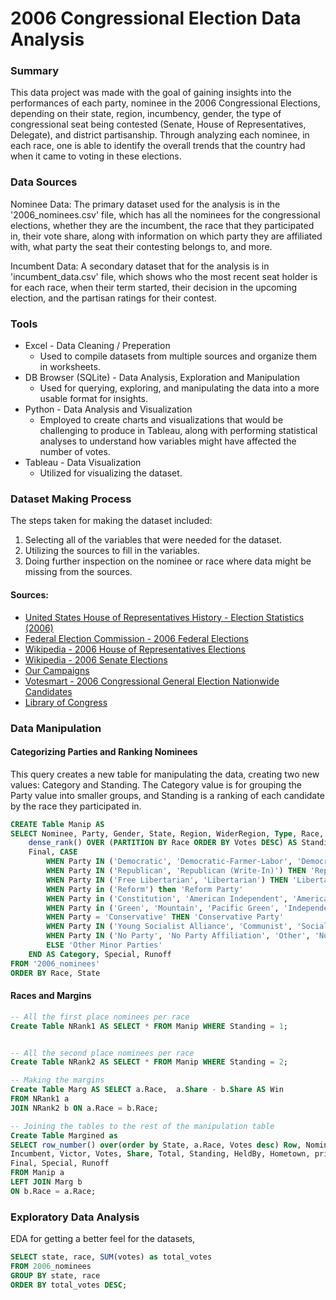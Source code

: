 # 2006 Congressional Election Data Analysis


### Summary

This data project was made with the goal of gaining insights into the performances of each party, nominee in the 2006 Congressional Elections, depending on their state, region, incumbency, gender, the type of congressional seat being contested (Senate, House of Representatives, Delegate), and district partisanship. Through analyzing each nominee, in each race, one is able to identify the overall trends that the country had when it came to voting in these elections.


### Data Sources

Nominee Data: The primary dataset used for the analysis is in the '2006_nominees.csv' file, which has all the nominees for the congressional elections, whether they are the incumbent, the race that they participated in, their vote share, along with information on which party they are affiliated with, what party the seat their contesting belongs to, and more.

Incumbent Data: A secondary dataset that for the analysis is in 'incumbent_data.csv' file, which shows who the most recent seat holder is for each race, when their term started, their decision in the upcoming election, and the partisan ratings for their contest. 


### Tools
- Excel - Data Cleaning / Preperation
  - Used to compile datasets from multiple sources and organize them in worksheets.
- DB Browser (SQLite) - Data Analysis, Exploration and Manipulation
  - Used for querying, exploring, and manipulating the data into a more usable format for insights.
- Python - Data Analysis and Visualization
  - Employed to create charts and visualizations that would be challenging to produce in Tableau, along with performing statistical analyses to understand how variables might have affected the number of votes.
- Tableau - Data Visualization
  - Utilized for visualizing the dataset.


### Dataset Making Process

The steps taken for making the dataset included:
  1. Selecting all of the variables that were needed for the dataset.
  2. Utilizing the sources to fill in the variables.
  3. Doing further inspection on the nominee or race where data might be missing from the sources.

#### Sources:
- [United States House of Representatives History - Election Statistics (2006)](https://history.house.gov/Institution/Election-Statistics/Election-Statistics/)
- [Federal Election Commission - 2006 Federal Elections](https://www.fec.gov/resources/cms-content/documents/federalelections2006.pdf)
- [Wikipedia - 2006 House of Representatives Elections](https://en.wikipedia.org/wiki/2006_United_States_House_of_Representatives_elections)
- [Wikipedia - 2006 Senate Elections](https://en.wikipedia.org/wiki/2006_United_States_Senate_elections)
- [Our Campaigns](https://www.ourcampaigns.com/)
- [Votesmart - 2006 Congressional General Election Nationwide Candidates](https://justfacts.votesmart.org/election/2006/C/NA/2006-congressional-election?stageId=G&p=1)
- [Library of Congress](https://www.loc.gov/)


### Data Manipulation

#### Categorizing Parties and Ranking Nominees

This query creates a new table for manipulating the data, creating two new values: Category and Standing. The Category value is for grouping the Party value into smaller groups, and Standing is a ranking of each candidate by the race they participated in.


```sql
CREATE Table Manip AS 
SELECT Nominee, Party, Gender, State, Region, WiderRegion, Type, Race, Class, Incumbent, Victor, Votes, Share, Total, 
    dense_rank() OVER (PARTITION BY Race ORDER BY Votes DESC) AS Standing, Heldby, Hometown, EDay, EYear, YearType, Elast, 
    Final, CASE
        WHEN Party IN ('Democratic', 'Democratic-Farmer-Labor', 'Democratic-Nonpartisan League', 'Democratic (Write-In)') THEN 'Democratic Party'
        WHEN Party IN ('Republican', 'Republican (Write-In)') THEN 'Republican Party'
        WHEN Party IN ('Free Libertarian', 'Libertarian') THEN 'Libertarian Party'
        WHEN Party in ('Reform') then 'Reform Party'
        WHEN Party in ('Constitution', 'American Independent', 'American Constitution Party', 'U.S. Taxpayers', 'Independent American') THEN 'Constitution Party'
        WHEN Party in ('Green', 'Mountain', 'Pacific Green', 'Independent Green', 'Desert Greens') then 'Green Party'
        WHEN Party = 'Conservative' THEN 'Conservative Party'
        WHEN Party IN ('Young Socialist Alliance', 'Communist', 'Socialist Equality', 'Socialist', 'Socialist Labor', 'Peace And Freedom', 'Socialist Workers', 'Liberty Union') THEN 'Socialist Parties'
        WHEN Party IN ('No Party', 'No Party Affiliation', 'Other', 'Nominated by Petition', 'Conneticut for Lieberman', 'Write-In', 'Independent Political Choice', 'No Party Preference', 'Independent', 'Independent Constitutional Candidate', 'Independent Party of Delaware', 'Independence', 'Nonpartisan', 'No Political Party', 'Unaffiliated') THEN 'Independent'
        ELSE 'Other Minor Parties'
    END AS Category, Special, Runoff 
FROM '2006_nominees' 
ORDER BY Race, State
```

#### Races and Margins

```sql
-- All the first place nominees per race
Create Table NRank1 AS SELECT * FROM Manip WHERE Standing = 1;


-- All the second place nominees per race
Create Table NRank2 AS SELECT * FROM Manip WHERE Standing = 2;

-- Making the margins
Create Table Marg AS SELECT a.Race,  a.Share - b.Share AS Win
FROM NRank1 a 
JOIN NRank2 b ON a.Race = b.Race;

-- Joining the tables to the rest of the manipulation table
Create Table Margined as 
SELECT row_number() over(order by State, a.Race, Votes desc) Row, Nominee, Party, Gender, State, Region, WiderRegion, Type, a.Race, Class, 
Incumbent, Victor, Votes, Share, Total, Standing, HeldBy, Hometown, printf('%.2f%%', b.Win) AS Margin, Category, EDay, EYear, YearType, Elast, 
Final, Special, Runoff
FROM Manip a
LEFT JOIN Marg b
ON b.Race = a.Race;
```


### Exploratory Data Analysis

EDA for getting a better feel for the datasets, 

```sql
SELECT state, race, SUM(votes) as total_votes
FROM 2006_nominees
GROUP BY state, race
ORDER BY total_votes DESC;
